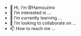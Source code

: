 - 👋 Hi, I’m @Hamouzino
- 👀 I’m interested in ...
- 🌱 I’m currently learning ...
- 💞️ I’m looking to collaborate on ...
- 📫 How to reach me ...

<!---
Hamouzino/Hamouzino is a ✨ special ✨ repository because its `README.md` (this file) appears on your GitHub profile.
You can click the Preview link to take a look at your changes.
--->

